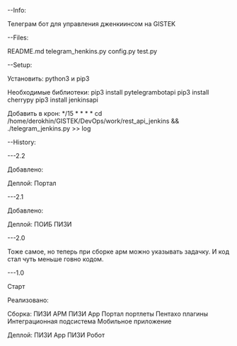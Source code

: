 --Info:

Телеграм бот для управления дженкиинсом на GISTEK

--Files:

README.md
telegram_henkins.py
config.py
test.py

--Setup:

Установить: python3 и pip3

Необходимые библиотеки:
pip3 install pytelegrambotapi
pip3 install cherrypy
pip3 install jenkinsapi

Добавить в крон:
*/15 * * * * cd /home/derokhin/GISTEK/DevOps/work/rest_api_jenkins && ./telegram_jenkins.py >> log

--History:

---2.2

Добавлено:

Деплой:
Портал

---2.1

Добавлено:

Деплой:
ПОИБ
ПИЗИ

---2.0

Тоже самое, но теперь при сборке арм можно указывать задачку. И код стал чуть меньше говно кодом.

---1.0

Старт

Реализовано:

Сборка:
ПИЗИ АРМ
ПИЗИ App
Портал портлеты
Пентахо плагины
Интеграционная подсистема
Мобильное приложение

Деплой:
ПИЗИ App
ПИЗИ Робот
